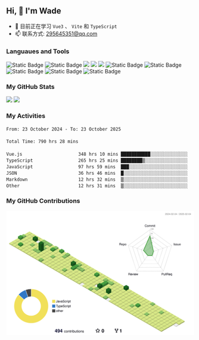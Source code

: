 ## Hi, 👋 I'm Wade

- 🌱 目前正在学习 `Vue3` 、 `Vite` 和 `TypeScript`
- 📫 联系方式: 295645351@qq.com

### Languaues and Tools

<span > 
  <img alt="Static Badge" src="https://img.shields.io/badge/Vue-%2342b883?style=flat-square&logo=Vue&logoColor=%23fff"> 
  <img alt="Static Badge" src="https://img.shields.io/badge/TypeScript-%230072b3?style=flat-square&logo=TypeScript&logoColor=%23fff"> 
  <img src="https://img.shields.io/badge/-JavaScript-F7DF1E?style=flat-square&logo=javascript&logoColor=white" /> 
  <img src="https://img.shields.io/badge/-HTML5-E34F26?style=flat-square&logo=html5&logoColor=white" /> 
  <img src="https://img.shields.io/badge/-CSS3-1572B6?style=flat-square&logo=css3" /> 
  <img alt="Static Badge" src="https://img.shields.io/badge/Webpack-%230072b3?style=flat-square&logo=webpack&logoColor=%23fff"> 
  <img alt="Static Badge" src="https://img.shields.io/badge/Vite-%239a60fe?style=flat-square&logo=vite&logoColor=%23fff"> 
  <img alt="Static Badge" src="https://img.shields.io/badge/Sass-%23c66394?style=flat-square&logo=Sass&logoColor=%23fff"> 
  <img alt="Static Badge" src="https://img.shields.io/badge/Visual_Studio_Code-007ACC?style=flat-square&logo=Visual-Studio-Code&logoColor=white"> 
  <img alt="Static Badge" src="https://img.shields.io/badge/Git-F05032?style=flat-square&logo=Git&logoColor=white">  
</span>


### My GitHub Stats

<div align="left">
  <img src="https://github-readme-stats.vercel.app/api?username=Cwd295645351&show_icons=true" /> 
  <img src="https://github-readme-stats.vercel.app/api/top-langs/?username=Cwd295645351&layout=compact&langs_count=6&text_color=000&icon_color=fff&theme=graywhite" />
</div>

### My Activities

<!--START_SECTION:waka-->

```txt
From: 23 October 2024 - To: 23 October 2025

Total Time: 790 hrs 28 mins

Vue.js                     348 hrs 10 mins ███████████░░░░░░░░░░░░░░   44.05 %
TypeScript                 265 hrs 25 mins ████████▒░░░░░░░░░░░░░░░░   33.58 %
JavaScript                 97 hrs 59 mins  ███░░░░░░░░░░░░░░░░░░░░░░   12.40 %
JSON                       36 hrs 46 mins  █░░░░░░░░░░░░░░░░░░░░░░░░   04.65 %
Markdown                   12 hrs 32 mins  ▒░░░░░░░░░░░░░░░░░░░░░░░░   01.59 %
Other                      12 hrs 31 mins  ▒░░░░░░░░░░░░░░░░░░░░░░░░   01.59 %
```

<!--END_SECTION:waka-->

### My GitHub Contributions

![](./profile-3d-contrib/profile-green-animate.svg)

